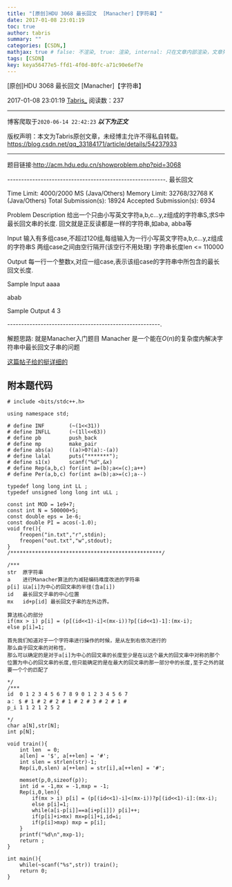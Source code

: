 ```yaml
---
title: "[原创]HDU 3068 最长回文  [Manacher]【字符串】"
date: 2017-01-08 23:01:19
toc: true
author: tabris
summary: ""
categories: [CSDN,]
mathjax: true # false: 不渲染, true: 渲染, internal: 只在文章内部渲染，文章列表中不渲染
tags: [CSDN]
key: keya56477e5-ffd1-4f0d-80fc-a71c90e6ef7e
---
```


[原创]HDU 3068 最长回文  [Manacher]【字符串】

2017-01-08 23:01:19  [Tabris_](https://me.csdn.net/qq_33184171) 阅读数：237

---

博客爬取于`2020-06-14 22:42:23`
***以下为正文***

版权声明：本文为Tabris原创文章，未经博主允许不得私自转载。
https://blog.csdn.net/qq_33184171/article/details/54237933

<!-- more -->

---

题目链接:http://acm.hdu.edu.cn/showproblem.php?pid=3068

---------------------------------------------------------.
最长回文

Time Limit: 4000/2000 MS (Java/Others)    Memory Limit: 32768/32768 K (Java/Others)
Total Submission(s): 18924    Accepted Submission(s): 6934


Problem Description
给出一个只由小写英文字符a,b,c...y,z组成的字符串S,求S中最长回文串的长度.
回文就是正反读都是一样的字符串,如aba, abba等


Input
输入有多组case,不超过120组,每组输入为一行小写英文字符a,b,c...y,z组成的字符串S
两组case之间由空行隔开(该空行不用处理)
字符串长度len <= 110000


Output
每一行一个整数x,对应一组case,表示该组case的字符串中所包含的最长回文长度.


Sample Input
aaaa

abab


Sample Output
4
3

-------------------------------------------------------.

解题思路:
就是Manacher入门题目
Manacher 是一个能在$O(n)$的复杂度内解决字符串中最长回文子串的问题

[这篇帖子给的挺详细的](http://www.cnblogs.com/biyeymyhjob/archive/2012/10/04/2711527.html)


附本题代码
-----------------------------------------------------------------
```
# include <bits/stdc++.h>

using namespace std;

# define INF        (~(1<<31))
# define INFLL      (~(1ll<<63))
# define pb         push_back
# define mp         make_pair
# define abs(a)     ((a)>0?(a):-(a))
# define lalal      puts("*******");
# define s1(x)      scanf("%d",&x)
# define Rep(a,b,c) for(int a=(b);a<=(c);a++)
# define Per(a,b,c) for(int a=(b);a>=(c);a--)

typedef long long int LL ;
typedef unsigned long long int uLL ;

const int MOD = 1e9+7;
const int N = 500000+5;
const double eps = 1e-6;
const double PI = acos(-1.0);
void fre(){
    freopen("in.txt","r",stdin);
    freopen("out.txt","w",stdout);
}
/*************************************************/

/***
str  原字符串
a    进行Manacher算法的为减轻编码难度改进的字符串
p[i] 以a[i]为中心的回文串的半径(含a[i])
id   最长回文子串的中心位置
mx   id+p[id] 最长回文子串的左外边界。

算法核心的部分
if(mx > i) p[i] = (p[(id<<1)-i]<(mx-i))?p[(id<<1)-1]:(mx-i);
else p[i]=1;

首先我们知道对于一个字符串进行操作的时候，是从左到右依次进行的
那么由于回文串的对称性，
那么可以确定的是对于a[i]为中心的回文串的长度至少是在以这个最大的回文串中对称的那个位置为中心的回文串的长度,但只能确定的是在最大的回文串的那一部分中的长度,至于之外的就要一个个的匹配了

*/
/***
id  0 1 2 3 4 5 6 7 8 9 0 1 2 3 4 5 6 7
a： $ # 1 # 2 # 2 # 1 # 2 # 3 # 2 # 1 #
p_i 1 1 2 1 2 5 2

*/
char a[N],str[N];
int p[N];

void train(){
    int len  = 0;
    a[len] = '$', a[++len] = '#';
    int slen = strlen(str)-1;
    Rep(i,0,slen) a[++len] = str[i],a[++len] = '#';

    memset(p,0,sizeof(p));
    int id = -1,mx = -1,mxp = -1;
    Rep(i,0,len){
        if(mx > i) p[i] = (p[(id<<1)-i]<(mx-i))?p[(id<<1)-i]:(mx-i);
        else p[i]=1;
        while(a[i-p[i]]==a[i+p[i]]) p[i]++;
        if(p[i]+i>mx) mx=p[i]+i,id=i;
        if(p[i]>mxp) mxp = p[i];
    }
    printf("%d\n",mxp-1);
    return ;
}

int main(){
    while(~scanf("%s",str)) train();
    return 0;
}


```
